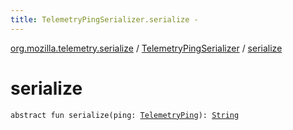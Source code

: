 ```yaml
---
title: TelemetryPingSerializer.serialize - 
---
```


[org.mozilla.telemetry.serialize](../index.html) / [TelemetryPingSerializer](index.html) / [serialize](./serialize.html)

# serialize

`abstract fun serialize(ping: `[`TelemetryPing`](../../org.mozilla.telemetry.ping/-telemetry-ping/index.html)`): `[`String`](https://kotlinlang.org/api/latest/jvm/stdlib/kotlin/-string/index.html)